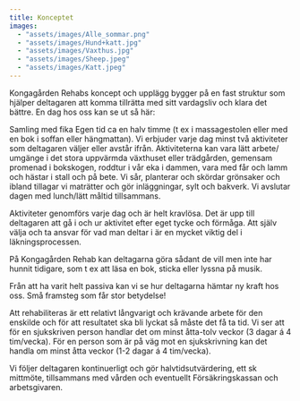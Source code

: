 ```yaml
---
title: Konceptet
images:
  - "assets/images/Alle_sommar.png"
  - "assets/images/Hund+katt.jpg"
  - "assets/images/Vaxthus.jpg"
  - "assets/images/Sheep.jpeg"
  - "assets/images/Katt.jpeg"
---
```


Kongagården Rehabs koncept och upplägg bygger på en fast struktur som hjälper deltagaren att komma tillrätta med sitt vardagsliv och klara det bättre. En dag hos oss kan se ut så här:

Samling med fika
Egen tid ca en halv timme (t ex i massagestolen eller med en bok i soffan eller hängmattan).
Vi erbjuder varje dag minst två aktiviteter som deltagaren väljer eller avstår ifrån. Aktiviteterna kan vara lätt arbete/ umgänge i det stora uppvärmda växthuset eller trädgården, gemensam promenad i bokskogen, roddtur i vår eka i dammen, vara med får och lamm och hästar i stall och på bete. Vi sår, planterar och skördar grönsaker och ibland tillagar vi maträtter och gör inläggningar, sylt och bakverk.
Vi avslutar dagen med lunch/lätt måltid tillsammans.

Aktiviteter genomförs varje dag och är helt kravlösa. Det är upp till deltagaren att gå i och ur aktivitet efter eget tycke och förmåga. Att själv välja och ta ansvar för vad man deltar i är en mycket viktig del i läkningsprocessen.

På Kongagården Rehab kan deltagarna göra sådant de vill men inte har hunnit tidigare, som t ex att läsa en bok, sticka eller lyssna på musik.

Från att ha varit helt passiva kan vi se hur deltagarna hämtar ny kraft hos oss. Små framsteg som får stor betydelse!

Att rehabiliteras är ett relativt långvarigt och krävande arbete för den enskilde och för att resultatet ska bli lyckat så måste det få ta tid. Vi ser att för en sjukskriven person handlar det om minst åtta-tolv veckor (3 dagar á 4 tim/vecka). För en person som är på väg mot en sjukskrivning kan det handla om minst åtta veckor (1-2 dagar á 4 tim/vecka).

Vi följer deltagaren kontinuerligt och gör halvtidsutvärdering, ett sk mittmöte, tillsammans med vården och eventuellt Försäkringskassan och arbetsgivaren.
